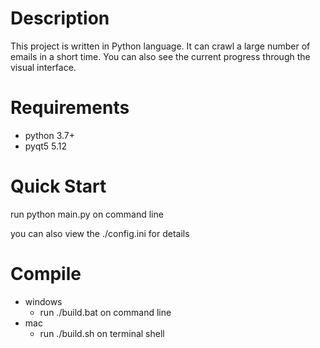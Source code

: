 # Description
This project is written in Python language. It can crawl a large number of emails in a short time. You can also see the current progress through the visual interface.

# Requirements
- python 3.7+
- pyqt5 5.12

# Quick Start
run python main.py on command line

you can also view the ./config.ini for details

# Compile
- windows
  - run ./build.bat on command line
- mac
  - run ./build.sh on terminal shell
  
  
